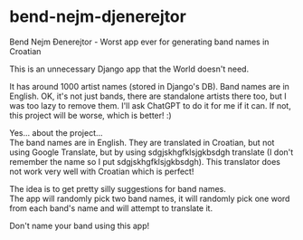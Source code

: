 # bend-nejm-djenerejtor
Bend Nejm Đenerejtor - Worst app ever for generating band names in Croatian

This is an unnecessary Django app that the World doesn't need. 

It has around 1000 artist names (stored in Django's DB). Band names are in English. OK, it's not just bands, there are standalone artists there too, but I was too lazy to remove them. I'll ask ChatGPT to do it for me if it can. If not, this project will be worse, which is better! :) 

Yes... about the project...  
The band names are in English. They are translated in Croatian, but not using Google Translate, but by using sdgjskhgfklsjgkbsdgh translate (I don't remember the name so I put sdgjskhgfklsjgkbsdgh). This translator does not work very well with Croatian which is perfect!  

The idea is to get pretty silly suggestions for band names.  
The app will randomly pick two band names, it will randomly pick one word from each band's name and will attempt to translate it.  

Don't name your band using this app!
